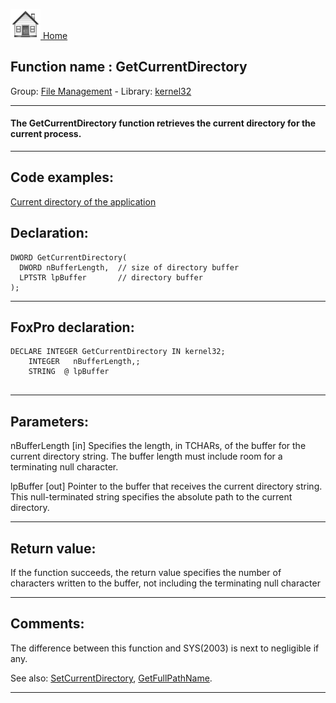 [<img src="../../images/home.png"> Home ](https://github.com/VFPX/Win32API)  

## Function name : GetCurrentDirectory
Group: [File Management](../../functions_group.md#File_Management)  -  Library: [kernel32](../../Libraries.md#kernel32)  
***  


#### The GetCurrentDirectory function retrieves the current directory for the current process.

***  


## Code examples:
[Current directory of the application](../../samples/sample_004.md)  

## Declaration:
```foxpro  
DWORD GetCurrentDirectory(
  DWORD nBufferLength,  // size of directory buffer
  LPTSTR lpBuffer       // directory buffer
);  
```  
***  


## FoxPro declaration:
```foxpro  
DECLARE INTEGER GetCurrentDirectory IN kernel32;
	INTEGER   nBufferLength,;
	STRING  @ lpBuffer
  
```  
***  


## Parameters:
nBufferLength 
[in] Specifies the length, in TCHARs, of the buffer for the current directory string. The buffer length must include room for a terminating null character. 

lpBuffer 
[out] Pointer to the buffer that receives the current directory string. This null-terminated string specifies the absolute path to the current directory.  
***  


## Return value:
If the function succeeds, the return value specifies the number of characters written to the buffer, not including the terminating null character  
***  


## Comments:
The difference between this function and SYS(2003) is next to negligible if any.  
  
See also: [SetCurrentDirectory](../kernel32/SetCurrentDirectory.md), [GetFullPathName](../kernel32/GetFullPathName.md).  
  
***  

